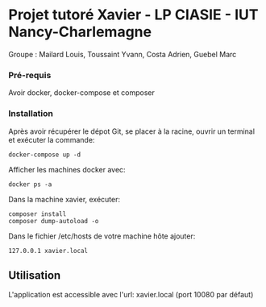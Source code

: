 # Projet tutoré Xavier - LP CIASIE - IUT Nancy-Charlemagne
Groupe : Mailard Louis, Toussaint Yvann, Costa Adrien, Guebel Marc

### Pré-requis

Avoir docker, docker-compose et composer

### Installation

Après avoir récupérer le dépot Git, se placer à la racine, ouvrir un terminal et exécuter la commande:
```
docker-compose up -d
```
Afficher les machines docker avec:
```
docker ps -a
```
Dans la machine xavier, exécuter:
```
composer install
composer dump-autoload -o
```

Dans le fichier /etc/hosts de votre machine hôte ajouter:
```
127.0.0.1 xavier.local
```

## Utilisation

L'application est accessible avec l'url: xavier.local (port 10080 par défaut)
